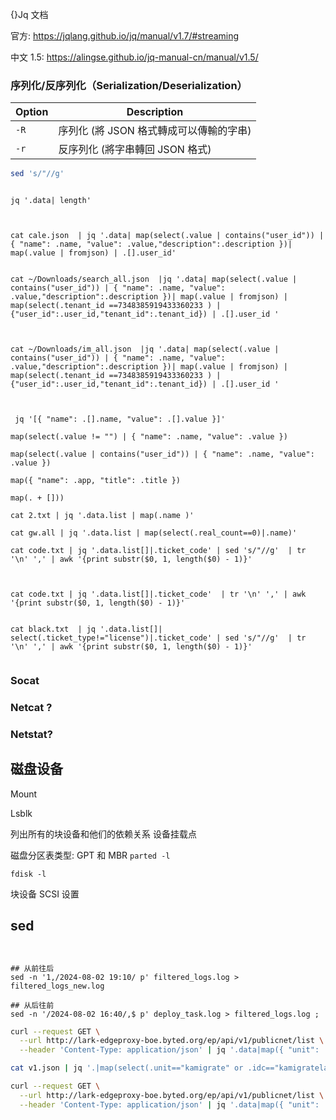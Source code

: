 {}Jq 文档

官方: https://jqlang.github.io/jq/manual/v1.7/#streaming

中文 1.5: https://alingse.github.io/jq-manual-cn/manual/v1.5/


 ### 序列化/反序列化（Serialization/Deserialization）


| Option | Description              |
| ------ | ------------------------ |
| `-R`   | 序列化 (將 JSON 格式轉成可以傳輸的字串) |
| `-r`   | 反序列化 (將字串轉回 JSON 格式)     |

```bash
sed 's/"//g'
```




```shell

jq '.data| length'



cat cale.json  | jq '.data| map(select(.value | contains("user_id")) | { "name": .name, "value": .value,"description":.description })| map(.value | fromjson) | .[].user_id' 


cat ~/Downloads/search_all.json  |jq '.data| map(select(.value | contains("user_id")) | { "name": .name, "value": .value,"description":.description })| map(.value | fromjson) | map(select(.tenant_id ==7348385919433360233 ) | {"user_id":.user_id,"tenant_id":.tenant_id}) | .[].user_id '



cat ~/Downloads/im_all.json  |jq '.data| map(select(.value | contains("user_id")) | { "name": .name, "value": .value,"description":.description })| map(.value | fromjson) | map(select(.tenant_id ==7348385919433360233 ) | {"user_id":.user_id,"tenant_id":.tenant_id}) | .[].user_id '



```

```
 jq '[{ "name": .[].name, "value": .[].value }]'
```

```
map(select(.value != "") | { "name": .name, "value": .value })
```

```
map(select(.value | contains("user_id")) | { "name": .name, "value": .value })
```


```
map({ "name": .app, "title": .title })
```


```
map(. + []))

cat 2.txt | jq '.data.list | map(.name )'

```


```
cat gw.all | jq '.data.list | map(select(.real_count==0)|.name)'

```


```
cat code.txt | jq '.data.list[]|.ticket_code' | sed 's/"//g'  | tr '\n' ',' | awk '{print substr($0, 1, length($0) - 1)}'



cat code.txt | jq '.data.list[]|.ticket_code'  | tr '\n' ',' | awk '{print substr($0, 1, length($0) - 1)}'


cat black.txt  | jq '.data.list[]| select(.ticket_type!="license")|.ticket_code' | sed 's/"//g'  | tr '\n' ',' | awk '{print substr($0, 1, length($0) - 1)}'


```
### Socat 

### Netcat ?


### Netstat?


## 磁盘设备

Mount

Lsblk

列出所有的块设备和他们的依赖关系
设备挂载点

磁盘分区表类型: GPT 和 MBR
`parted -l`

`fdisk -l`


块设备 SCSI 设置


## sed

```shell


## 从前往后
sed -n '1,/2024-08-02 19:10/ p' filtered_logs.log > filtered_logs_new.log

## 从后往前
sed -n '/2024-08-02 16:40/,$ p' deploy_task.log > filtered_logs.log ; 

```



```bash 
curl --request GET \
  --url http://lark-edgeproxy-boe.byted.org/ep/api/v1/publicnet/list \
  --header 'Content-Type: application/json' | jq '.data|map({ "unit": .unit, "idc": .idc })' > v1.json

cat v1.json | jq '.|map(select(.unit=="kamigrate" or .idc=="kamigratelark"))' > v2.json

curl --request GET \
  --url http://lark-edgeproxy-boe.byted.org/ep/api/v1/publicnet/list \
  --header 'Content-Type: application/json' | jq '.data|map({ "unit": .unit, "idc": .idc })' | jq '.|map(select(.unit=="kamigrate" or .idc=="kamigratelark"))'

```